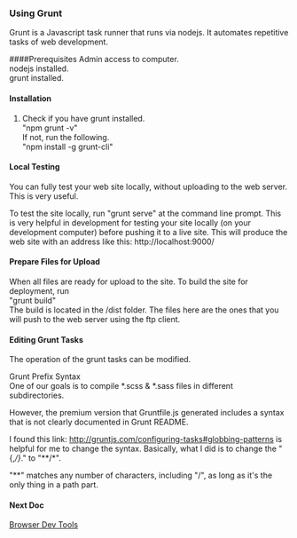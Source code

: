 ### Using Grunt
Grunt is a Javascript task runner that runs via nodejs.  It automates repetitive 
tasks of web development.

####Prerequisites
Admin access to computer.  
nodejs installed.  
grunt installed.  

#### Installation
1. Check if you have grunt installed.  
"npm grunt -v"  
If not, run the following.  
"npm install -g grunt-cli"

#### Local Testing
You can fully test your web site locally, without uploading to the web server.
This is very useful.

To test the site locally, run "grunt serve" at the command line prompt. 
This is very helpful in development for testing your site locally (on your development computer) 
before pushing it to a live site.
This will produce the web site with an address like this: http://localhost:9000/

#### Prepare Files for Upload
When all files are ready for upload to the site. 
To build the site for deployment, run  
"grunt build"  
The build is located in the /dist folder. The files here are the ones that you will push to the web server 
using the ftp client.

#### Editing Grunt Tasks
The operation of the grunt tasks can be modified.

Grunt Prefix Syntax  
One of our goals is to compile *.scss & *.sass files in different subdirectories.

However, the premium version that Gruntfile.js generated includes a syntax that
is not clearly documented in Grunt README.

I found this link: http://gruntjs.com/configuring-tasks#globbing-patterns is helpful for
me to change the syntax. Basically, what I did is to change the "{,*/}*." to "**/*".

"**"  matches any number of characters, including "/", as long as it's the only thing in a path part.

#### Next Doc
[Browser Dev Tools](https://github.com/OpenPhysProject/OpenPhys/blob/master/docs/newDeveloperDocs/07_Browser_Dev_Tools.md)